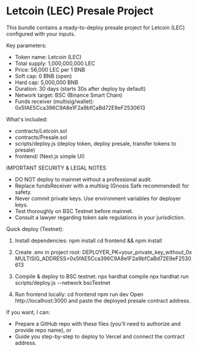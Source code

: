 Letcoin (LEC) Presale Project
============================

This bundle contains a ready-to-deploy presale project for Letcoin (LEC) configured with your inputs.

Key parameters:
- Token name: Letcoin (LEC)
- Total supply: 1,000,000,000 LEC
- Price: 56,000 LEC per 1 BNB
- Soft cap: 0 BNB (open)
- Hard cap: 5,000,000 BNB
- Duration: 30 days (starts 30s after deploy by default)
- Network target: BSC (Binance Smart Chain)
- Funds receiver (multisig/wallet): 0x5fAE5Cca396C9A8e1F2a9bfCaBd72E9eF2530613

What's included:
- contracts/Letcoin.sol
- contracts/Presale.sol
- scripts/deploy.js (deploy token, deploy presale, transfer tokens to presale)
- frontend/ (Next.js simple UI)

IMPORTANT SECURITY & LEGAL NOTES
- DO NOT deploy to mainnet without a professional audit.
- Replace fundsReceiver with a multisig (Gnosis Safe recommended) for safety.
- Never commit private keys. Use environment variables for deployer keys.
- Test thoroughly on BSC Testnet before mainnet.
- Consult a lawyer regarding token sale regulations in your jurisdiction.

Quick deploy (Testnet):
1) Install dependencies:
   npm install
   cd frontend && npm install

2) Create .env in project root:
   DEPLOYER_PK=your_private_key_without_0x
   MULTISIG_ADDRESS=0x5fAE5Cca396C9A8e1F2a9bfCaBd72E9eF2530613

3) Compile & deploy to BSC testnet:
   npx hardhat compile
   npx hardhat run scripts/deploy.js --network bscTestnet

4) Run frontend locally:
   cd frontend
   npm run dev
   Open http://localhost:3000 and paste the deployed presale contract address.

If you want, I can:
- Prepare a GitHub repo with these files (you'll need to authorize and provide repo name), or
- Guide you step-by-step to deploy to Vercel and connect the contract address.

